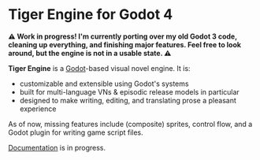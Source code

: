 # Tiger Engine for Godot 4

**⚠️ Work in progress! I'm currently porting over my old Godot 3 code, cleaning up everything, and finishing major features. Feel free to look around, but the engine is not in a usable state. ⚠️**

**Tiger Engine** is a [Godot](https://godotengine.org/)-based visual novel engine. It is:

* customizable and extensible using Godot's systems
* built for multi-language VNs & episodic release models in particular
* designed to make writing, editing, and translating prose a pleasant experience

As of now, missing features include (composite) sprites, control flow, and a Godot plugin for writing game script files.

[Documentation](https://github.com/purkkafi/tiger-engine/wiki) is in progress.
